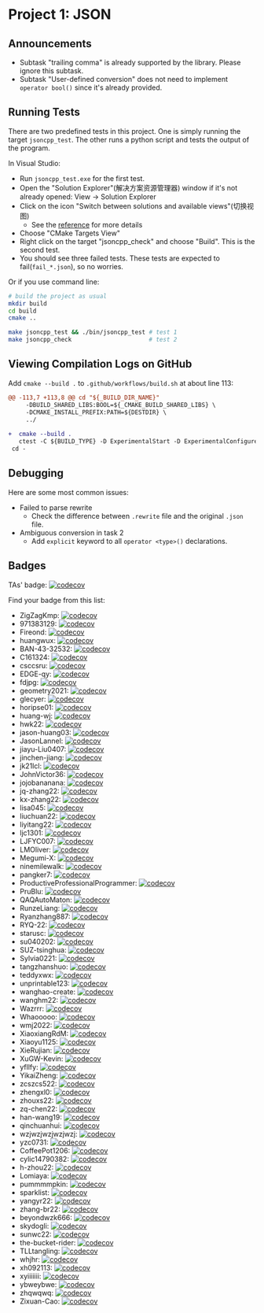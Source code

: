 # Project 1: JSON

## Announcements

* Subtask "trailing comma" is already supported by the library.
Please ignore this subtask.
* Subtask "User-defined conversion" does not need to implement `operator bool()`
since it's already provided.

## Running Tests

There are two predefined tests in this project.
One is simply running the target `jsoncpp_test`.
The other runs a python script and tests the output of the program.

In Visual Studio:

* Run `jsoncpp_test.exe` for the first test.
* Open the "Solution Explorer"(解决方案资源管理器) window if it's not already opened: View -> Solution Explorer
* Click on the icon "Switch between solutions and available views"(切换视图)
    * See the [reference](https://learn.microsoft.com/zh-cn/visualstudio/ide/use-solution-explorer?view=vs-2022#solution-explorer-toolbar) for more details
* Choose "CMake Targets View"
* Right click on the target "jsoncpp_check" and choose "Build". This is the second test.
* You should see three failed tests. These tests are expected to fail(`fail_*.json`), so no worries.

Or if you use command line:

```bash
# build the project as usual
mkdir build
cd build
cmake ..

make jsoncpp_test && ./bin/jsoncpp_test # test 1
make jsoncpp_check                      # test 2
```

## Viewing Compilation Logs on GitHub

Add `cmake --build .` to `.github/workflows/build.sh` at about line 113:

```diff
@@ -113,7 +113,8 @@ cd "${_BUILD_DIR_NAME}"
     -DBUILD_SHARED_LIBS:BOOL=${_CMAKE_BUILD_SHARED_LIBS} \
     -DCMAKE_INSTALL_PREFIX:PATH=${DESTDIR} \
     ../
 
+  cmake --build .
   ctest -C ${BUILD_TYPE} -D ExperimentalStart -D ExperimentalConfigure -D ExperimentalBuild ${CTEST_TESTING_OPTION}
 cd -
```

## Debugging

Here are some most common issues:

* Failed to parse rewrite
    * Check the difference between `.rewrite` file and the original `.json` file.
* Ambiguous conversion in task 2
    * Add `explicit` keyword to all `operator <type>()` declarations.

## Badges

TAs' badge: [![codecov](https://codecov.io/gh/Yao-class-cpp-studio/Project-1/branch/main/graph/badge.svg?token=JS6LK1XNFY)](https://codecov.io/gh/Yao-class-cpp-studio/Project-1)

Find your badge from this list:

* ZigZagKmp: [![codecov](https://codecov.io/gh/Yao-class-cpp-studio/project-1-ZigZagKmp/branch/main/graph/badge.svg?token=JH9SsL3rau)](https://codecov.io/gh/Yao-class-cpp-studio/project-1-ZigZagKmp)
* 971383129: [![codecov](https://codecov.io/gh/Yao-class-cpp-studio/project-1-971383129/branch/main/graph/badge.svg?token=PuPx1WvZBJ)](https://codecov.io/gh/Yao-class-cpp-studio/project-1-971383129)
* Fireond: [![codecov](https://codecov.io/gh/Yao-class-cpp-studio/project-1-Fireond/branch/main/graph/badge.svg?token=08CIJYYbPZ)](https://codecov.io/gh/Yao-class-cpp-studio/project-1-Fireond)
* huangwux: [![codecov](https://codecov.io/gh/Yao-class-cpp-studio/project-1-huangwux/branch/main/graph/badge.svg?token=75Ne7LSCLa)](https://codecov.io/gh/Yao-class-cpp-studio/project-1-huangwux)
* BAN-43-32532: [![codecov](https://codecov.io/gh/Yao-class-cpp-studio/project-1-BAN-43-32532/branch/main/graph/badge.svg?token=VfRBBTaaRf)](https://codecov.io/gh/Yao-class-cpp-studio/project-1-BAN-43-32532)
* C161324: [![codecov](https://codecov.io/gh/Yao-class-cpp-studio/project-1-C161324/branch/main/graph/badge.svg?token=XmHBYoXV7K)](https://codecov.io/gh/Yao-class-cpp-studio/project-1-C161324)
* csccsru: [![codecov](https://codecov.io/gh/Yao-class-cpp-studio/project-1-csccsru/branch/main/graph/badge.svg?token=haOI3CiD5o)](https://codecov.io/gh/Yao-class-cpp-studio/project-1-csccsru)
* EDGE-qy: [![codecov](https://codecov.io/gh/Yao-class-cpp-studio/project-1-EDGE-qy/branch/main/graph/badge.svg?token=HmFdEAfW5o)](https://codecov.io/gh/Yao-class-cpp-studio/project-1-EDGE-qy)
* fdjpg: [![codecov](https://codecov.io/gh/Yao-class-cpp-studio/project-1-fdjpg/branch/main/graph/badge.svg?token=2zZgrA2tVg)](https://codecov.io/gh/Yao-class-cpp-studio/project-1-fdjpg)
* geometry2021: [![codecov](https://codecov.io/gh/Yao-class-cpp-studio/project-1-geometry2021/branch/main/graph/badge.svg?token=9pDtTdVqLr)](https://codecov.io/gh/Yao-class-cpp-studio/project-1-geometry2021)
* glecyer: [![codecov](https://codecov.io/gh/Yao-class-cpp-studio/project-1-glecyer/branch/main/graph/badge.svg?token=l3UXlQEh2h)](https://codecov.io/gh/Yao-class-cpp-studio/project-1-glecyer)
* horipse01: [![codecov](https://codecov.io/gh/Yao-class-cpp-studio/project-1-horipse01/branch/main/graph/badge.svg?token=UcVLweL3Qj)](https://codecov.io/gh/Yao-class-cpp-studio/project-1-horipse01)
* huang-wj: [![codecov](https://codecov.io/gh/Yao-class-cpp-studio/project-1-huang-wj/branch/main/graph/badge.svg?token=WCxeJow4Ow)](https://codecov.io/gh/Yao-class-cpp-studio/project-1-huang-wj)
* hwk22: [![codecov](https://codecov.io/gh/Yao-class-cpp-studio/project-1-hwk22/branch/main/graph/badge.svg?token=hNPfXE8Axx)](https://codecov.io/gh/Yao-class-cpp-studio/project-1-hwk22)
* jason-huang03: [![codecov](https://codecov.io/gh/Yao-class-cpp-studio/project-1-jason-huang03/branch/main/graph/badge.svg?token=vmfpIke0gZ)](https://codecov.io/gh/Yao-class-cpp-studio/project-1-jason-huang03)
* JasonLannel: [![codecov](https://codecov.io/gh/Yao-class-cpp-studio/project-1-JasonLannel/branch/main/graph/badge.svg?token=WgmUkwGgcV)](https://codecov.io/gh/Yao-class-cpp-studio/project-1-JasonLannel)
* jiayu-Liu0407: [![codecov](https://codecov.io/gh/Yao-class-cpp-studio/project-1-jiayu-Liu0407/branch/main/graph/badge.svg?token=CnEeX2GWLm)](https://codecov.io/gh/Yao-class-cpp-studio/project-1-jiayu-Liu0407)
* jinchen-jiang: [![codecov](https://codecov.io/gh/Yao-class-cpp-studio/project-1-jinchen-jiang/branch/main/graph/badge.svg?token=td2rQytb1Q)](https://codecov.io/gh/Yao-class-cpp-studio/project-1-jinchen-jiang)
* jk21lcl: [![codecov](https://codecov.io/gh/Yao-class-cpp-studio/project-1-jk21lcl/branch/main/graph/badge.svg?token=lWwpVVC9NQ)](https://codecov.io/gh/Yao-class-cpp-studio/project-1-jk21lcl)
* JohnVictor36: [![codecov](https://codecov.io/gh/Yao-class-cpp-studio/project-1-JohnVictor36/branch/main/graph/badge.svg?token=c6gcYzzmXg)](https://codecov.io/gh/Yao-class-cpp-studio/project-1-JohnVictor36)
* jojobananana: [![codecov](https://codecov.io/gh/Yao-class-cpp-studio/project-1-jojobananana/branch/main/graph/badge.svg?token=hrnSuDQCNl)](https://codecov.io/gh/Yao-class-cpp-studio/project-1-jojobananana)
* jq-zhang22: [![codecov](https://codecov.io/gh/Yao-class-cpp-studio/project-1-jq-zhang22/branch/main/graph/badge.svg?token=9BwWqwob2n)](https://codecov.io/gh/Yao-class-cpp-studio/project-1-jq-zhang22)
* kx-zhang22: [![codecov](https://codecov.io/gh/Yao-class-cpp-studio/project-1-kx-zhang22/branch/main/graph/badge.svg?token=xY0paJptvd)](https://codecov.io/gh/Yao-class-cpp-studio/project-1-kx-zhang22)
* lisa045: [![codecov](https://codecov.io/gh/Yao-class-cpp-studio/project-1-lisa045/branch/main/graph/badge.svg?token=2XSaPUMDbh)](https://codecov.io/gh/Yao-class-cpp-studio/project-1-lisa045)
* liuchuan22: [![codecov](https://codecov.io/gh/Yao-class-cpp-studio/project-1-liuchuan22/branch/main/graph/badge.svg?token=5kSg9X46QL)](https://codecov.io/gh/Yao-class-cpp-studio/project-1-liuchuan22)
* liyitang22: [![codecov](https://codecov.io/gh/Yao-class-cpp-studio/project-1-liyitang22/branch/main/graph/badge.svg?token=Mrt9BQoXZb)](https://codecov.io/gh/Yao-class-cpp-studio/project-1-liyitang22)
* ljc1301: [![codecov](https://codecov.io/gh/Yao-class-cpp-studio/project-1-ljc1301/branch/main/graph/badge.svg?token=crbaVJjB73)](https://codecov.io/gh/Yao-class-cpp-studio/project-1-ljc1301)
* LJFYC007: [![codecov](https://codecov.io/gh/Yao-class-cpp-studio/project-1-LJFYC007/branch/main/graph/badge.svg?token=w6kmC37q2P)](https://codecov.io/gh/Yao-class-cpp-studio/project-1-LJFYC007)
* LMOliver: [![codecov](https://codecov.io/gh/Yao-class-cpp-studio/project-1-LMOliver/branch/main/graph/badge.svg?token=vx7NEKfUAl)](https://codecov.io/gh/Yao-class-cpp-studio/project-1-LMOliver)
* Megumi-X: [![codecov](https://codecov.io/gh/Yao-class-cpp-studio/project-1-Megumi-X/branch/main/graph/badge.svg?token=K1qafZZYGA)](https://codecov.io/gh/Yao-class-cpp-studio/project-1-Megumi-X)
* ninemilewalk: [![codecov](https://codecov.io/gh/Yao-class-cpp-studio/project-1-ninemilewalk/branch/main/graph/badge.svg?token=NjZrf5oJxO)](https://codecov.io/gh/Yao-class-cpp-studio/project-1-ninemilewalk)
* pangker7: [![codecov](https://codecov.io/gh/Yao-class-cpp-studio/project-1-pangker7/branch/main/graph/badge.svg?token=vFmJiOrcFG)](https://codecov.io/gh/Yao-class-cpp-studio/project-1-pangker7)
* ProductiveProfessionalProgrammer: [![codecov](https://codecov.io/gh/Yao-class-cpp-studio/project-1-ProductiveProfessionalProgrammer/branch/main/graph/badge.svg?token=PctWIS8lNM)](https://codecov.io/gh/Yao-class-cpp-studio/project-1-ProductiveProfessionalProgrammer)
* PruBlu: [![codecov](https://codecov.io/gh/Yao-class-cpp-studio/project-1-PruBlu/branch/main/graph/badge.svg?token=XJNXVRuEl8)](https://codecov.io/gh/Yao-class-cpp-studio/project-1-PruBlu)
* QAQAutoMaton: [![codecov](https://codecov.io/gh/Yao-class-cpp-studio/project-1-QAQAutoMaton/branch/main/graph/badge.svg?token=zraU6baArf)](https://codecov.io/gh/Yao-class-cpp-studio/project-1-QAQAutoMaton)
* RunzeLiang: [![codecov](https://codecov.io/gh/Yao-class-cpp-studio/project-1-RunzeLiang/branch/main/graph/badge.svg?token=FMuWRHOiun)](https://codecov.io/gh/Yao-class-cpp-studio/project-1-RunzeLiang)
* Ryanzhang887: [![codecov](https://codecov.io/gh/Yao-class-cpp-studio/project-1-Ryanzhang887/branch/main/graph/badge.svg?token=n4J1xDqU7V)](https://codecov.io/gh/Yao-class-cpp-studio/project-1-Ryanzhang887)
* RYQ-22: [![codecov](https://codecov.io/gh/Yao-class-cpp-studio/project-1-RYQ-22/branch/main/graph/badge.svg?token=30GzBCxj5K)](https://codecov.io/gh/Yao-class-cpp-studio/project-1-RYQ-22)
* starusc: [![codecov](https://codecov.io/gh/Yao-class-cpp-studio/project-1-starusc/branch/main/graph/badge.svg?token=LtijUB2yGc)](https://codecov.io/gh/Yao-class-cpp-studio/project-1-starusc)
* su040202: [![codecov](https://codecov.io/gh/Yao-class-cpp-studio/project-1-su040202/branch/main/graph/badge.svg?token=DlSSuimtJT)](https://codecov.io/gh/Yao-class-cpp-studio/project-1-su040202)
* SUZ-tsinghua: [![codecov](https://codecov.io/gh/Yao-class-cpp-studio/project-1-SUZ-tsinghua/branch/main/graph/badge.svg?token=1NkCTGK7LN)](https://codecov.io/gh/Yao-class-cpp-studio/project-1-SUZ-tsinghua)
* Sylvia0221: [![codecov](https://codecov.io/gh/Yao-class-cpp-studio/project-1-Sylvia0221/branch/main/graph/badge.svg?token=eKzHGVQtYk)](https://codecov.io/gh/Yao-class-cpp-studio/project-1-Sylvia0221)
* tangzhanshuo: [![codecov](https://codecov.io/gh/Yao-class-cpp-studio/project-1-tangzhanshuo/branch/main/graph/badge.svg?token=bPQ1gO4g2P)](https://codecov.io/gh/Yao-class-cpp-studio/project-1-tangzhanshuo)
* teddyxwx: [![codecov](https://codecov.io/gh/Yao-class-cpp-studio/project-1-teddyxwx/branch/main/graph/badge.svg?token=vdsNQo8N8i)](https://codecov.io/gh/Yao-class-cpp-studio/project-1-teddyxwx)
* unprintable123: [![codecov](https://codecov.io/gh/Yao-class-cpp-studio/project-1-unprintable123/branch/main/graph/badge.svg?token=d8PFXOV2Lr)](https://codecov.io/gh/Yao-class-cpp-studio/project-1-unprintable123)
* wanghao-create: [![codecov](https://codecov.io/gh/Yao-class-cpp-studio/project-1-wanghao-create/branch/main/graph/badge.svg?token=wUxgTmoFpW)](https://codecov.io/gh/Yao-class-cpp-studio/project-1-wanghao-create)
* wanghm22: [![codecov](https://codecov.io/gh/Yao-class-cpp-studio/project-1-wanghm22/branch/main/graph/badge.svg?token=uZuRfECsQY)](https://codecov.io/gh/Yao-class-cpp-studio/project-1-wanghm22)
* Wazrrr: [![codecov](https://codecov.io/gh/Yao-class-cpp-studio/project-1-Wazrrr/branch/main/graph/badge.svg?token=MoK9rxlSDj)](https://codecov.io/gh/Yao-class-cpp-studio/project-1-Wazrrr)
* Whaooooo: [![codecov](https://codecov.io/gh/Yao-class-cpp-studio/project-1-Whaooooo/branch/main/graph/badge.svg?token=Xs31BPbZLX)](https://codecov.io/gh/Yao-class-cpp-studio/project-1-Whaooooo)
* wmj2022: [![codecov](https://codecov.io/gh/Yao-class-cpp-studio/project-1-wmj2022/branch/main/graph/badge.svg?token=NjSeqWRwqM)](https://codecov.io/gh/Yao-class-cpp-studio/project-1-wmj2022)
* XiaoxiangRdM: [![codecov](https://codecov.io/gh/Yao-class-cpp-studio/project-1-XiaoxiangRdM/branch/main/graph/badge.svg?token=A84T1yqQ0U)](https://codecov.io/gh/Yao-class-cpp-studio/project-1-XiaoxiangRdM)
* Xiaoyu1125: [![codecov](https://codecov.io/gh/Yao-class-cpp-studio/project-1-Xiaoyu1125/branch/main/graph/badge.svg?token=DzGE3aE75g)](https://codecov.io/gh/Yao-class-cpp-studio/project-1-Xiaoyu1125)
* XieRujian: [![codecov](https://codecov.io/gh/Yao-class-cpp-studio/project-1-XieRujian/branch/main/graph/badge.svg?token=wDso6tWtC2)](https://codecov.io/gh/Yao-class-cpp-studio/project-1-XieRujian)
* XuGW-Kevin: [![codecov](https://codecov.io/gh/Yao-class-cpp-studio/project-1-XuGW-Kevin/branch/main/graph/badge.svg?token=kfRtQqHGN3)](https://codecov.io/gh/Yao-class-cpp-studio/project-1-XuGW-Kevin)
* yfllfy: [![codecov](https://codecov.io/gh/Yao-class-cpp-studio/project-1-yfllfy/branch/main/graph/badge.svg?token=uJjGYwc1hH)](https://codecov.io/gh/Yao-class-cpp-studio/project-1-yfllfy)
* YikaiZheng: [![codecov](https://codecov.io/gh/Yao-class-cpp-studio/project-1-YikaiZheng/branch/main/graph/badge.svg?token=cFGh2WTkiK)](https://codecov.io/gh/Yao-class-cpp-studio/project-1-YikaiZheng)
* zcszcs522: [![codecov](https://codecov.io/gh/Yao-class-cpp-studio/project-1-zcszcs522/branch/main/graph/badge.svg?token=6hfYiU8smc)](https://codecov.io/gh/Yao-class-cpp-studio/project-1-zcszcs522)
* zhengxl0: [![codecov](https://codecov.io/gh/Yao-class-cpp-studio/project-1-zhengxl0/branch/main/graph/badge.svg?token=mDQwq0A6qc)](https://codecov.io/gh/Yao-class-cpp-studio/project-1-zhengxl0)
* zhouxs22: [![codecov](https://codecov.io/gh/Yao-class-cpp-studio/project-1-zhouxs22/branch/main/graph/badge.svg?token=lPOKLT7rR3)](https://codecov.io/gh/Yao-class-cpp-studio/project-1-zhouxs22)
* zq-chen22: [![codecov](https://codecov.io/gh/Yao-class-cpp-studio/project-1-zq-chen22/branch/main/graph/badge.svg?token=Y4KwMtaQX9)](https://codecov.io/gh/Yao-class-cpp-studio/project-1-zq-chen22)
* han-wang19: [![codecov](https://codecov.io/gh/Yao-class-cpp-studio/project-1-han-wang19/branch/main/graph/badge.svg?token=SnB64UVkHp)](https://codecov.io/gh/Yao-class-cpp-studio/project-1-han-wang19)
* qinchuanhui: [![codecov](https://codecov.io/gh/Yao-class-cpp-studio/project-1-qinchuanhui/branch/main/graph/badge.svg?token=84347TnCPe)](https://codecov.io/gh/Yao-class-cpp-studio/project-1-qinchuanhui)
* wzjwzjwzjwzjwzj: [![codecov](https://codecov.io/gh/Yao-class-cpp-studio/project-1-wzjwzjwzjwzjwzj/branch/main/graph/badge.svg?token=ml5lh1QGMZ)](https://codecov.io/gh/Yao-class-cpp-studio/project-1-wzjwzjwzjwzjwzj)
* yzc0731: [![codecov](https://codecov.io/gh/Yao-class-cpp-studio/project-1-yzc0731/branch/main/graph/badge.svg?token=nwcf2OSAAy)](https://codecov.io/gh/Yao-class-cpp-studio/project-1-yzc0731)
* CoffeePot1206: [![codecov](https://codecov.io/gh/Yao-class-cpp-studio/project-1-CoffeePot1206/branch/main/graph/badge.svg?token=c83NKUCxEp)](https://codecov.io/gh/Yao-class-cpp-studio/project-1-CoffeePot1206)
* cylic14790382: [![codecov](https://codecov.io/gh/Yao-class-cpp-studio/project-1-cylic14790382/branch/main/graph/badge.svg?token=dwtQDvbDpL)](https://codecov.io/gh/Yao-class-cpp-studio/project-1-cylic14790382)
* h-zhou22: [![codecov](https://codecov.io/gh/Yao-class-cpp-studio/project-1-h-zhou22/branch/main/graph/badge.svg?token=ZFYlXq0MSl)](https://codecov.io/gh/Yao-class-cpp-studio/project-1-h-zhou22)
* Lomiaya: [![codecov](https://codecov.io/gh/Yao-class-cpp-studio/project-1-Lomiaya/branch/main/graph/badge.svg?token=xdSNdaJWhX)](https://codecov.io/gh/Yao-class-cpp-studio/project-1-Lomiaya)
* pummmmpkin: [![codecov](https://codecov.io/gh/Yao-class-cpp-studio/project-1-pummmmpkin/branch/main/graph/badge.svg?token=p8emKZGZZB)](https://codecov.io/gh/Yao-class-cpp-studio/project-1-pummmmpkin)
* sparklist: [![codecov](https://codecov.io/gh/Yao-class-cpp-studio/project-1-sparklist/branch/main/graph/badge.svg?token=ehsygBAk9y)](https://codecov.io/gh/Yao-class-cpp-studio/project-1-sparklist)
* yangyr22: [![codecov](https://codecov.io/gh/Yao-class-cpp-studio/project-1-yangyr22/branch/main/graph/badge.svg?token=ZgAThLT1lP)](https://codecov.io/gh/Yao-class-cpp-studio/project-1-yangyr22)
* zhang-br22: [![codecov](https://codecov.io/gh/Yao-class-cpp-studio/project-1-zhang-br22/branch/main/graph/badge.svg?token=mL9kZ4qLPv)](https://codecov.io/gh/Yao-class-cpp-studio/project-1-zhang-br22)
* beyondwzk666: [![codecov](https://codecov.io/gh/Yao-class-cpp-studio/project-1-beyondwzk666/branch/main/graph/badge.svg?token=gkf7WWSGZI)](https://codecov.io/gh/Yao-class-cpp-studio/project-1-beyondwzk666)
* skydogli: [![codecov](https://codecov.io/gh/Yao-class-cpp-studio/project-1-skydogli/branch/main/graph/badge.svg?token=kBy6gUZTnl)](https://codecov.io/gh/Yao-class-cpp-studio/project-1-skydogli)
* sunwc22: [![codecov](https://codecov.io/gh/Yao-class-cpp-studio/project-1-sunwc22/branch/main/graph/badge.svg?token=4AB9wVgvY9)](https://codecov.io/gh/Yao-class-cpp-studio/project-1-sunwc22)
* the-bucket-rider: [![codecov](https://codecov.io/gh/Yao-class-cpp-studio/project-1-the-bucket-rider/branch/main/graph/badge.svg?token=Xtlg2hsAZe)](https://codecov.io/gh/Yao-class-cpp-studio/project-1-the-bucket-rider)
* TLLtangling: [![codecov](https://codecov.io/gh/Yao-class-cpp-studio/project-1-TLLtangling/branch/main/graph/badge.svg?token=pmMy0FhOaE)](https://codecov.io/gh/Yao-class-cpp-studio/project-1-TLLtangling)
* whjhr: [![codecov](https://codecov.io/gh/Yao-class-cpp-studio/project-1-whjhr/branch/main/graph/badge.svg?token=s6abTTsRNK)](https://codecov.io/gh/Yao-class-cpp-studio/project-1-whjhr)
* xh092113: [![codecov](https://codecov.io/gh/Yao-class-cpp-studio/project-1-xh092113/branch/main/graph/badge.svg?token=dPPeaoUuly)](https://codecov.io/gh/Yao-class-cpp-studio/project-1-xh092113)
* xyiiiiiii: [![codecov](https://codecov.io/gh/Yao-class-cpp-studio/project-1-xyiiiiiii/branch/main/graph/badge.svg?token=cMVqSz68nE)](https://codecov.io/gh/Yao-class-cpp-studio/project-1-xyiiiiiii)
* ybweybwe: [![codecov](https://codecov.io/gh/Yao-class-cpp-studio/project-1-ybweybwe/branch/main/graph/badge.svg?token=PjPO7ikrtU)](https://codecov.io/gh/Yao-class-cpp-studio/project-1-ybweybwe)
* zhqwqwq: [![codecov](https://codecov.io/gh/Yao-class-cpp-studio/project-1-zhqwqwq/branch/main/graph/badge.svg?token=EhAAiJjnlq)](https://codecov.io/gh/Yao-class-cpp-studio/project-1-zhqwqwq)
* Zixuan-Cao: [![codecov](https://codecov.io/gh/Yao-class-cpp-studio/project-1-Zixuan-Cao/branch/main/graph/badge.svg?token=eyDWBJhdre)](https://codecov.io/gh/Yao-class-cpp-studio/project-1-Zixuan-Cao)

